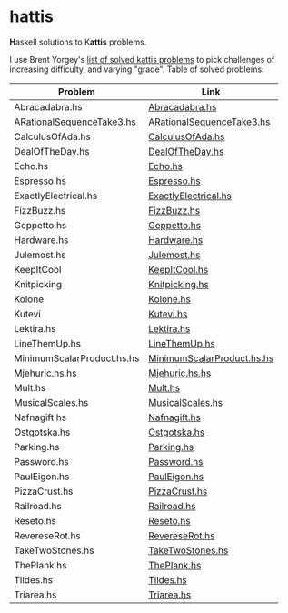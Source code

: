 # hattis

**H**askell solutions to K**attis** problems.

I use Brent Yorgey's [list of solved kattis problems](http://ozark.hendrix.edu/~yorgey/kattis.html) to pick challenges of increasing difficulty, and varying "grade".
Table of solved problems:

| Problem                   | Link                                                         |
| ------------------------- | ------------------------------------------------------------ |
| Abracadabra.hs            | [Abracadabra.hs](./src/Abracadabra.hs)                       |
| ARationalSequenceTake3.hs | [ARationalSequenceTake3.hs](./src/ARationalSequenceTake3.hs) |
| CalculusOfAda.hs          | [CalculusOfAda.hs](./src/CalculusOfAda.hs)                   |
| DealOfTheDay.hs           | [DealOfTheDay.hs](./src/DealOfTheDay.hs)                     |
| Echo.hs                   | [Echo.hs](./src/Echo.hs)                                     |
| Espresso.hs               | [Espresso.hs](./src/Espresso.hs)                             |
| ExactlyElectrical.hs      | [ExactlyElectrical.hs](./src/ExactlyElectrical.hs)           |
| FizzBuzz.hs               | [FizzBuzz.hs](./src/FizzBuzz.hs)                             |
| Geppetto.hs               | [Geppetto.hs](./src/Geppetto.hs)                             |
| Hardware.hs               | [Hardware.hs](./src/Hardware.hs)                             |
| Julemost.hs               | [Julemost.hs](./src/Julemost.hs)                             |
| KeepItCool                | [KeepItCool.hs](./src/KeepItCool.hs)                         |
| Knitpicking               | [Knitpicking.hs](./src/Knitpicking.hs)                       |
| Kolone                    | [Kolone.hs](./src/Kolone.hs)                                 |
| Kutevi                    | [Kutevi.hs](./src/Kutevi.hs)                                 |
| Lektira.hs                | [Lektira.hs](./src/Lektira.hs)                               |
| LineThemUp.hs                | [LineThemUp.hs](./src/LineThemUp.hs)                               |
| MinimumScalarProduct.hs.hs                   | [MinimumScalarProduct.hs.hs](./src/MinimumScalarProduct.hs.hs)                                     |
| Mjehuric.hs.hs                   | [Mjehuric.hs.hs](./src/Mjehuric.hs.hs)                                     |
| Mult.hs                   | [Mult.hs](./src/Mult.hs)                                     |
| MusicalScales.hs                   | [MusicalScales.hs](./src/MusicalScales.hs)                                     |
| Nafnagift.hs                   | [Nafnagift.hs](./src/Nafnagift.hs)                                     |
| Ostgotska.hs              | [Ostgotska.hs](./src/Ostgotska.hs)                           |
| Parking.hs                | [Parking.hs](./src/Parking.hs)                               |
| Password.hs               | [Password.hs](./src/Password.hs)                             |
| PaulEigon.hs              | [PaulEigon.hs](./src/PaulEigon.hs)                           |
| PizzaCrust.hs             | [PizzaCrust.hs](./src/PizzaCrust.hs)                         |
| Railroad.hs               | [Railroad.hs](./src/Railroad.hs)                             |
| Reseto.hs                 | [Reseto.hs](./src/Reseto.hs)                                 |
| RevereseRot.hs            | [RevereseRot.hs](./src/RevereseRot.hs)                       |
| TakeTwoStones.hs          | [TakeTwoStones.hs](./src/TakeTwoStones.hs)                   |
| ThePlank.hs               | [ThePlank.hs](./src/ThePlank.hs)                             |
| Tildes.hs                 | [Tildes.hs](./src/Tildes.hs)                                 |
| Triarea.hs                | [Triarea.hs](./src/Triarea.hs)                               |
